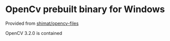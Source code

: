 # OpenCv prebuilt binary for Windows

Provided from [shimat/opencv-files](https://github.com/shimat/opencv_files)

OpenCV 3.2.0 is contained
